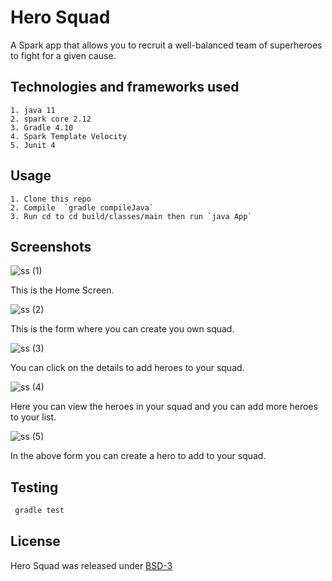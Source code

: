 # Hero Squad

A Spark app that allows you to recruit a well-balanced team of superheroes to fight for a given cause.

## Technologies and frameworks used
    1. java 11
    2. spark core 2.12
    3. Gradle 4.10
    4. Spark Template Velocity
    5. Junit 4

## Usage

    1. Clone this repo
    2. Compile  `gradle compileJava`
    3. Run cd to cd build/classes/main then run `java App`

## Screenshots

![ss (1)](https://user-images.githubusercontent.com/14147462/56093757-1e3efc00-5ed5-11e9-955d-f85fd1ce8707.png)

This is the Home Screen.

![ss (2)](https://user-images.githubusercontent.com/14147462/56093763-2860fa80-5ed5-11e9-9baf-c88fd6a8ce42.png)

This is the form where you can create you own squad.

![ss (3)](https://user-images.githubusercontent.com/14147462/56093765-2dbe4500-5ed5-11e9-8d4e-c7598829d1cf.png)

You can click on the details to add heroes to your squad.

![ss (4)](https://user-images.githubusercontent.com/14147462/56093767-33b42600-5ed5-11e9-8951-050f6723e9a5.png)

Here you can view the heroes in your squad and you can add more heroes to your list.

![ss (5)](https://user-images.githubusercontent.com/14147462/56093769-3a429d80-5ed5-11e9-956f-2cf2c1995373.png)

In the above form you can create a hero to add to your squad.

## Testing

   ```java
    gradle test
```

## License
Hero Squad was released under [BSD-3](LICENSE)
